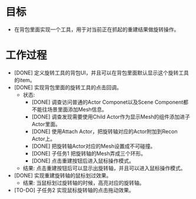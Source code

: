 # 目标
- 在背包里面实现一个工具，用于对当前正在抓起的重建结果做旋转操作。

# 工作过程
- [DONE] 定义旋转工具的背包UI，并且可以在背包里面默认显示这个旋转工具的item。
- [DONE] 实现背包里面的旋转工具的点击回调。
	- 状态:
		- [DONE] 调查访问普通的Actor Componet以及Scene Component都不能往场景里面添加Mesh信息。
		- [DONE] 调查发现需要使用Child Actor作为显示Mesh的组件添加进子Actor里面。
		- [DONE] 使用Attach Actor，把旋转轴对应的Actor附加到Recon Actor上。
		- [DONE] 把旋转轴Actor对应的Mesh设置成不可碰撞。
		- [DONE] 子任务1 把旋转轴的Mesh弄成三个环形。
		- [DONE] 点击重建按钮后进入鼠标操作模式。
	- 结果: 点击重建按钮后可以显示出旋转轴，并且可以进入鼠标操作模式。
- [DONE] 实现重建旋转轴的鼠标划过效果。
	- 结果: 当鼠标划过旋转轴的时候，高亮对应的旋转轴。
- [TO-DO] 子任务2 实现鼠标旋转轴的点击拖动效果。
